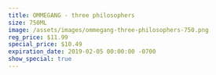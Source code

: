 ```yaml
---
title: OMMEGANG - three philosophers
size: 750ML
image: /assets/images/ommegang-three-philosophers-750.png
reg_price: $11.99
special_price: $10.49
expiration_date: 2019-02-05 00:00:00 -0700
show_special: true
---
```


